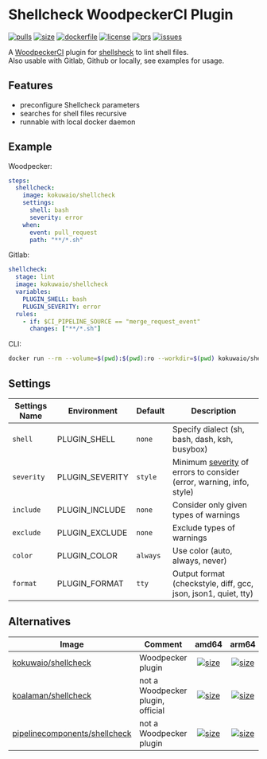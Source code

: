 # Shellcheck WoodpeckerCI Plugin

[![pulls](https://img.shields.io/docker/pulls/kokuwaio/shellcheck)](https://hub.docker.com/r/kokuwaio/shellcheck)
[![size](https://img.shields.io/docker/image-size/kokuwaio/shellcheck)](https://hub.docker.com/r/kokuwaio/shellcheck)
[![dockerfile](https://img.shields.io/badge/source-Dockerfile%20-blue)](https://git.kokuwa.io/woodpecker/shellcheck/src/branch/main/Dockerfile)
[![license](https://img.shields.io/badge/License-EUPL%201.2-blue)](https://git.kokuwa.io/woodpecker/shellcheck/src/branch/main/LICENSE)
[![prs](https://img.shields.io/gitea/pull-requests/open/woodpecker/shellcheck?gitea_url=https%3A%2F%2Fgit.kokuwa.io)](https://git.kokuwa.io/woodpecker/shellcheck/pulls)
[![issues](https://img.shields.io/gitea/issues/open/woodpecker/shellcheck?gitea_url=https%3A%2F%2Fgit.kokuwa.io)](https://git.kokuwa.io/woodpecker/shellcheck/issues)

A [WoodpeckerCI](https://woodpecker-ci.org) plugin for [shellsheck](https://github.com/koalaman/shellcheck) to lint shell files.  
Also usable with Gitlab, Github or locally, see examples for usage.

## Features

- preconfigure Shellcheck parameters
- searches for shell files recursive
- runnable with local docker daemon

## Example

Woodpecker:

```yaml
steps:
  shellcheck:
    image: kokuwaio/shellcheck
    settings:
      shell: bash
      severity: error
    when:
      event: pull_request
      path: "**/*.sh"
```

Gitlab:

```yaml
shellcheck:
  stage: lint
  image: kokuwaio/shellcheck
  variables:
    PLUGIN_SHELL: bash
    PLUGIN_SEVERITY: error
  rules:
    - if: $CI_PIPELINE_SOURCE == "merge_request_event"
      changes: ["**/*.sh"]
```

CLI:

```bash
docker run --rm --volume=$(pwd):$(pwd):ro --workdir=$(pwd) kokuwaio/shellcheck --shell=bash --severity=error
```

## Settings

| Settings Name  | Environment     | Default  | Description                                                    |
| -------------- | --------------- | -------- | -------------------------------------------------------------- |
| `shell`        | PLUGIN_SHELL    | `none`   | Specify dialect (sh, bash, dash, ksh, busybox)                 |
| `severity`     | PLUGIN_SEVERITY | `style`  | Minimum [severity](https://github.com/koalaman/shellcheck/wiki/severity) of errors to consider (error, warning, info, style) |
| `include`      | PLUGIN_INCLUDE  | `none`   | Consider only given types of warnings                          |
| `exclude`      | PLUGIN_EXCLUDE  | `none`   | Exclude types of warnings                                      |
| `color`        | PLUGIN_COLOR    | `always` | Use color (auto, always, never)                                |
| `format`       | PLUGIN_FORMAT   | `tty`    | Output format (checkstyle, diff, gcc, json, json1, quiet, tty) |

## Alternatives

| Image                                                                                   | Comment                           | amd64 | arm64 |
| --------------------------------------------------------------------------------------- | --------------------------------- |:-----:|:-----:|
| [kokuwaio/shellcheck](https://hub.docker.com/r/kokuwaio/shellcheck)                     | Woodpecker plugin                 | [![size](https://img.shields.io/docker/image-size/kokuwaio/shellcheck?arch=amd64&label=)](https://hub.docker.com/r/kokuwaio/shellcheck) | [![size](https://img.shields.io/docker/image-size/kokuwaio/shellcheck?arch=arm64&label=)](https://hub.docker.com/r/kokuwaio/shellcheck) |
| [koalaman/shellcheck](https://hub.docker.com/r/koalaman/shellcheck)                     | not a Woodpecker plugin, official | [![size](https://img.shields.io/docker/image-size/koalaman/shellcheck?arch=amd64&label=)](https://hub.docker.com/r/koalaman/shellcheck) | [![size](https://img.shields.io/docker/image-size/koalaman/shellcheck?arch=arm64&label=)](https://hub.docker.com/r/koalaman/shellcheck) |
| [pipelinecomponents/shellcheck](https://hub.docker.com/r/pipelinecomponents/shellcheck) | not a Woodpecker plugin           | [![size](https://img.shields.io/docker/image-size/pipelinecomponents/shellcheck?arch=amd64&label=)](https://hub.docker.com/r/pipelinecomponents/shellcheck) | [![size](https://img.shields.io/docker/image-size/pipelinecomponents/shellcheck?arch=arm64&label=)](https://hub.docker.com/r/pipelinecomponents/shellcheck) |
